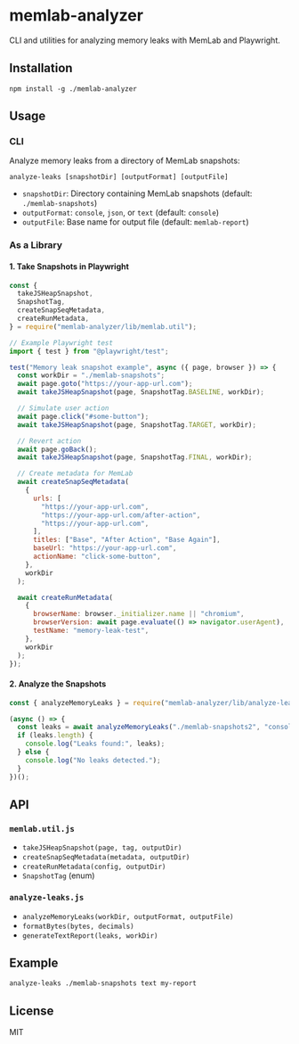 # memlab-analyzer

CLI and utilities for analyzing memory leaks with MemLab and Playwright.

## Installation

```
npm install -g ./memlab-analyzer
```

## Usage

### CLI

Analyze memory leaks from a directory of MemLab snapshots:

```
analyze-leaks [snapshotDir] [outputFormat] [outputFile]
```

- `snapshotDir`: Directory containing MemLab snapshots (default: `./memlab-snapshots`)
- `outputFormat`: `console`, `json`, or `text` (default: `console`)
- `outputFile`: Base name for output file (default: `memlab-report`)

### As a Library

#### 1. Take Snapshots in Playwright

```js
const {
  takeJSHeapSnapshot,
  SnapshotTag,
  createSnapSeqMetadata,
  createRunMetadata,
} = require("memlab-analyzer/lib/memlab.util");

// Example Playwright test
import { test } from "@playwright/test";

test("Memory leak snapshot example", async ({ page, browser }) => {
  const workDir = "./memlab-snapshots";
  await page.goto("https://your-app-url.com");
  await takeJSHeapSnapshot(page, SnapshotTag.BASELINE, workDir);

  // Simulate user action
  await page.click("#some-button");
  await takeJSHeapSnapshot(page, SnapshotTag.TARGET, workDir);

  // Revert action
  await page.goBack();
  await takeJSHeapSnapshot(page, SnapshotTag.FINAL, workDir);

  // Create metadata for MemLab
  await createSnapSeqMetadata(
    {
      urls: [
        "https://your-app-url.com",
        "https://your-app-url.com/after-action",
        "https://your-app-url.com",
      ],
      titles: ["Base", "After Action", "Base Again"],
      baseUrl: "https://your-app-url.com",
      actionName: "click-some-button",
    },
    workDir
  );

  await createRunMetadata(
    {
      browserName: browser._initializer.name || "chromium",
      browserVersion: await page.evaluate(() => navigator.userAgent),
      testName: "memory-leak-test",
    },
    workDir
  );
});
```

#### 2. Analyze the Snapshots

```js
const { analyzeMemoryLeaks } = require("memlab-analyzer/lib/analyze-leaks");

(async () => {
  const leaks = await analyzeMemoryLeaks("./memlab-snapshots2", "console");
  if (leaks.length) {
    console.log("Leaks found:", leaks);
  } else {
    console.log("No leaks detected.");
  }
})();
```

## API

### `memlab.util.js`

- `takeJSHeapSnapshot(page, tag, outputDir)`
- `createSnapSeqMetadata(metadata, outputDir)`
- `createRunMetadata(config, outputDir)`
- `SnapshotTag` (enum)

### `analyze-leaks.js`

- `analyzeMemoryLeaks(workDir, outputFormat, outputFile)`
- `formatBytes(bytes, decimals)`
- `generateTextReport(leaks, workDir)`

## Example

```
analyze-leaks ./memlab-snapshots text my-report
```

## License

MIT
